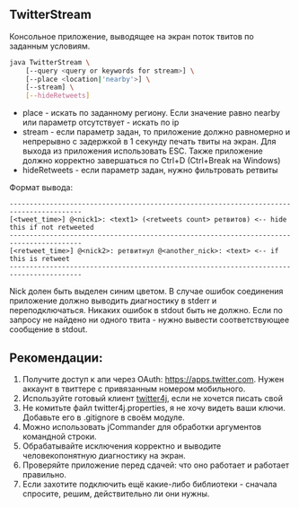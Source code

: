 ## TwitterStream

Консольное приложение, выводящее на экран поток твитов по заданным условиям.

```bash
java TwitterStream \
    [--query <query or keywords for stream>] \
    [--place <location|'nearby'>] \
    [--stream] \
    [--hideRetweets]
```
* place - искать по заданному региону. Если значение равно nearby или параметр отсутствует - искать по ip
* stream - если параметр задан, то приложение должно равномерно и непрерывно с задержкой в 1 секунду печать твиты на экран.
  Для выхода из приложения использовать ESC. Также приложение должно корректно завершаться по Ctrl+D (Ctrl+Break на Windows)
* hideRetweets - если параметр задан, нужно фильтровать ретвиты

Формат вывода:
```
----------------------------------------------------------------------------------------
[<tweet_time>] @<nick1>: <text1> (<retweets count> ретвитов) <-- hide this if not retweeted
----------------------------------------------------------------------------------------
[<retweet_time>] @<nick2>: ретвитнул @<another_nick>: <text> <-- if this is retweet
----------------------------------------------------------------------------------------
```

Nick долен быть выделен синим цветом.
В случае ошибок соединения приложение должно выводить диагностику в stderr и переподключаться.
Никаких ошибок в stdout быть не должно.
Если по запросу не найдено ни одного твита - нужно вывести соответствующее сообщение в stdout.


## Рекомендации:
 1. Получите доступ к апи через OAuth: https://apps.twitter.com. Нужен аккаунт в твиттере с привязанным номером мобильного.
 1. Используйте готовый клиент [twitter4j](http://twitter4j.org/en/index.html#introduction), если не хочется писать свой
 2. Не комитьте файл twitter4j.properties, я не хочу видеть ваши ключи. Добавьте его в .gitignore в своём модуле.
 3. Можно использовать jCommander для обработки аргументов командной строки.
 2. Обрабатывайте исключения корректно и выводите человекопонятную диагностику на экран.
 3. Проверяйте приложение перед сдачей: что оно работает и работает правильно.
 4. Если захотите подключить ещё какие-либо библиотеки - сначала спросите, решим, действительно ли они нужны.


